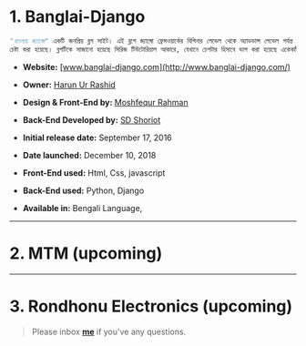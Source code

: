 # 1. Banglai-Django 

```python
"বাংলায় জ্যাঙ্গো" একটি জনপ্রিয় ব্লগ সাইট। এই ব্লগে জ্যাঙ্গো ফ্রেমওয়ার্কের বিগিনার লেভেল থেকে অ্যাডভান্স লেভেল পর্যন্ত সবকিছু বাংলায় তুলে ধরার 
চেষ্টা করা হয়েছে। ব্লগটিকে সাজানো হয়েছে সিরিজ টিউটোরিয়াল আকারে, যেখানে চেপটার হিসাবে ভাগ করা হয়েছে একেকটি অধ্যায়কে।
```

* **Website:** [www.banglai-django.com](http://www.banglai-django.com/)

* **Owner:** [Harun Ur Rashid](https://www.facebook.com/Harun.m.r)

* **Design & Front-End by:** [Moshfequr Rahman](https://www.facebook.com/mushfequrr1) 

* **Back-End Developed by:** [SD Shoriot](https://www.facebook.com/shoriot)

* **Initial release date:** September 17, 2016

* **Date launched:** December 10, 2018

* **Front-End used:**  Html, Css, javascript

* **Back-End used:** Python, Django


* **Available in:** Bengali Language,

---


# 2. MTM (upcoming)


---

# 3. Rondhonu Electronics (upcoming)


> Please inbox **[me](https://www.facebook.com/shoriot)** if you've any questions.